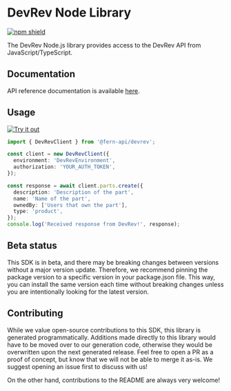 # DevRev Node Library

[![npm shield](https://img.shields.io/npm/v/@fern-api/devrev)](https://www.npmjs.com/package/@fern-api/devrev)

The DevRev Node.js library provides access to the DevRev API from JavaScript/TypeScript.

## Documentation

API reference documentation is available [here](https://devrev.ai/docs/apis/methods#/).

## Usage

[![Try it out](https://developer.stackblitz.com/img/open_in_stackblitz.svg)](https://stackblitz.com/edit/typescript-example-using-sdk-built-with-fern-lxfqy2?file=app.ts)

```typescript
import { DevRevClient } from '@fern-api/devrev';

const client = new DevRevClient({
  environment: 'DevRevEnvironment',
  authorization: 'YOUR_AUTH_TOKEN',
});

const response = await client.parts.create({
  description: 'Description of the part',
  name: 'Name of the part',
  ownedBy: ['Users that own the part'],
  type: 'product',
});
console.log('Received response from DevRev!', response);

```

## Beta status

This SDK is in beta, and there may be breaking changes between versions without a major version update. Therefore, we recommend pinning the package version to a specific version in your package.json file. This way, you can install the same version each time without breaking changes unless you are intentionally looking for the latest version.

## Contributing

While we value open-source contributions to this SDK, this library is generated programmatically. Additions made directly to this library would have to be moved over to our generation code, otherwise they would be overwritten upon the next generated release. Feel free to open a PR as a proof of concept, but know that we will not be able to merge it as-is. We suggest opening an issue first to discuss with us!

On the other hand, contributions to the README are always very welcome!
